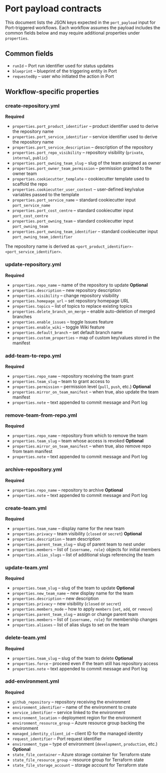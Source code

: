 # Port payload contracts

This document lists the JSON keys expected in the `port_payload` input for Port-triggered workflows. Each workflow assumes the payload includes the common fields below and may require additional properties under `properties`.

## Common fields
- `runId` – Port run identifier used for status updates
- `blueprint` – blueprint of the triggering entity in Port
- `requestedBy` – user who initiated the action in Port

## Workflow-specific properties

### create-repository.yml
**Required**
- `properties.port_product_identifier` – product identifier used to derive the repository name
- `properties.port_service_identifier` – service identifier used to derive the repository name
- `properties.port_service_description` – description of the repository
- `properties.port_repo_visibility` – repository visibility (`private`, `internal`, `public`)
- `properties.port_owning_team_slug` – slug of the team assigned as owner
- `properties.port_owner_team_permission` – permission granted to the owner team
- `properties.cookiecutter_template` – cookiecutter template used to scaffold the repo
- `properties.cookiecutter_user_context` – user-defined key/value variables passed to the template
- `properties.port_service_name` – standard cookiecutter input `port_service_name`
- `properties.port_cost_centre` – standard cookiecutter input `port_cost_centre`
- `properties.port_owning_team` – standard cookiecutter input `port_owning_team`
- `properties.port_owning_team_identifier` – standard cookiecutter input `port_owning_team_identifier`

The repository name is derived as `<port_product_identifier>-<port_service_identifier>`.

### update-repository.yml
**Required**
- `properties.repo_name` – name of the repository to update
**Optional**
- `properties.description` – new repository description
- `properties.visibility` – change repository visibility
- `properties.homepage_url` – set repository homepage URL
- `properties.topics` – list of topics to replace existing topics
- `properties.delete_branch_on_merge` – enable auto-deletion of merged branches
- `properties.enable_issues` – toggle Issues feature
- `properties.enable_wiki` – toggle Wiki feature
- `properties.default_branch` – set default branch name
- `properties.custom_properties` – map of custom key/values stored in the manifest

### add-team-to-repo.yml
**Required**
- `properties.repo_name` – repository receiving the team grant
- `properties.team_slug` – team to grant access to
- `properties.permission` – permission level (`pull`, `push`, etc.)
**Optional**
- `properties.mirror_on_team_manifest` – when true, also update the team manifest
- `properties.note` – text appended to commit message and Port log

### remove-team-from-repo.yml
**Required**
- `properties.repo_name` – repository from which to remove the team
- `properties.team_slug` – team whose access is revoked
**Optional**
- `properties.mirror_on_team_manifest` – when true, also remove repo from team manifest
- `properties.note` – text appended to commit message and Port log

### archive-repository.yml
**Required**
- `properties.repo_name` – repository to archive
**Optional**
- `properties.note` – text appended to commit message and Port log

### create-team.yml
**Required**
- `properties.team_name` – display name for the new team
- `properties.privacy` – team visibility (`closed` or `secret`)
**Optional**
- `properties.description` – team description
- `properties.parent_team_slug` – slug of parent team to nest under
- `properties.members` – list of `{username, role}` objects for initial members
- `properties.alias_slugs` – list of additional slugs referencing the team

### update-team.yml
**Required**
- `properties.team_slug` – slug of the team to update
**Optional**
- `properties.new_team_name` – new display name for the team
- `properties.description` – new description
- `properties.privacy` – new visibility (`closed` or `secret`)
- `properties.members_mode` – how to apply `members` (`set`, `add`, or `remove`)
- `properties.parent_team_slug` – assign or change parent team
- `properties.members` – list of `{username, role}` for membership changes
- `properties.aliases` – list of alias slugs to set on the team

### delete-team.yml
**Required**
- `properties.team_slug` – slug of the team to delete
**Optional**
- `properties.force` – proceed even if the team still has repository access
- `properties.note` – text appended to commit message and Port log

### add-environment.yml
**Required**
- `github_repository` – repository receiving the environment
- `environment_identifier` – name of the environment to create
- `service_identifier` – service linked to the environment
- `environment_location` – deployment region for the environment
- `environment_resource_group` – Azure resource group backing the environment
- `managed_identity_client_id` – client ID for the managed identity
- `request_identifier` – Port request identifier
- `environment_type` – type of environment (`development`, `production`, etc.)
**Optional**
- `state_file_container` – Azure storage container for Terraform state
- `state_file_resource_group` – resource group for Terraform state
- `state_file_storage_account` – storage account for Terraform state

